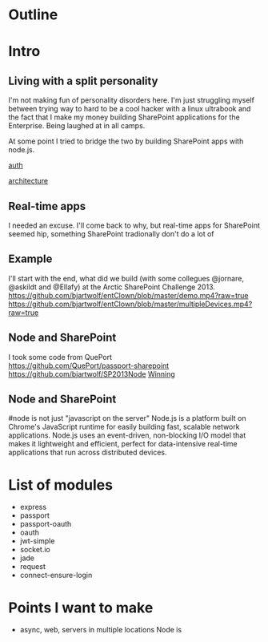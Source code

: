 # Outline
# Intro
## Living with a split personality
I'm not making fun of personality disorders here. I'm just struggling myself between trying way to hard to be a cool hacker with a linux ultrabook and the fact that I make my money building SharePoint applications for the Enterprise. Being laughed at in all camps.

At some point I tried to bridge the two by building SharePoint apps with node.js.

[auth](https://a248.e.akamai.net/camo.github.com/040c84c785b08fc19dd31c7c3f54273614621da7/687474703a2f2f7777772e676c696666792e636f6d2f707562646f632f343331383035362f4c2e706e67)

[architecture](https://github.com/bjartwolf/entClown/blob/master/architecture.jpg)

## Real-time apps
I needed an excuse. I'll come back to why, but real-time apps for SharePoint seemed hip, something SharePoint tradionally don't do a lot of 

## Example
I'll start with the end, what did we build (with some collegues @jornare, @askildt and @Ellafy) at the Arctic SharePoint Challenge 2013.
https://github.com/bjartwolf/entClown/blob/master/demo.mp4?raw=true
https://github.com/bjartwolf/entClown/blob/master/multipleDevices.mp4?raw=true

## Node and SharePoint
I took some code from QuePort  
https://github.com/QuePort/passport-sharepoint
https://github.com/bjartwolf/SP2013Node
[Winning](https://github.com/bjartwolf/entClown/blob/master/winning.jpg)
## Node and SharePoint

#node is not just "javascript on the server"
Node.js is a platform built on Chrome's JavaScript runtime for easily building fast, scalable network applications. Node.js uses an event-driven, non-blocking I/O model that makes it lightweight and efficient, perfect for data-intensive real-time applications that run across distributed devices.


# List of modules 
- express
- passport
- passport-oauth
- oauth
- jwt-simple
- socket.io
- jade
- request
- connect-ensure-login


# Points I want to make
- async, web, servers in multiple locations
  Node is 

